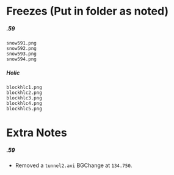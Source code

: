 # Freezes (Put in folder as noted)

##### .59

```
snow591.png
snow592.png
snow593.png
snow594.png
```

##### Holic

```
blockhlc1.png
blockhlc2.png
blockhlc3.png
blockhlc4.png
blockhlc5.png
```

# Extra Notes

##### .59
- Removed a `tunnel2.avi` BGChange at `134.750`.